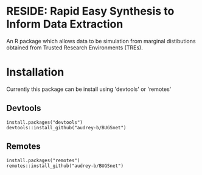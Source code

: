 # RESIDE: Rapid Easy Synthesis to Inform Data Extraction

An R package which allows data to be simulation from marginal distibutions obtained from Trusted Research Environments (TREs).

# Installation
Currently this package can be install using 'devtools' or 'remotes'

## Devtools
```
install.packages("devtools")
devtools::install_github("audrey-b/BUGSnet")
```

## Remotes
```
install.packages("remotes")
remotes::install_github("audrey-b/BUGSnet")
```